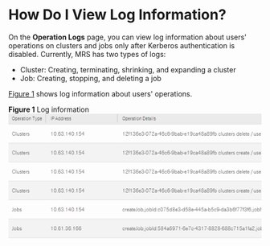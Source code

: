 # How Do I View Log Information?<a name="EN-US_TOPIC_0125375640"></a>

On the  **Operation Logs**  page, you can view log information about users' operations on clusters and jobs only after Kerberos authentication is disabled. Currently, MRS has two types of logs:

-   Cluster: Creating, terminating, shrinking, and expanding a cluster
-   Job: Creating, stopping, and deleting a job

[Figure 1](#f30fdd2fd5a454041851332757d92af37)  shows log information about users' operations.

**Figure  1**  Log information<a name="f30fdd2fd5a454041851332757d92af37"></a>  
![](figures/log-information.png "log-information")

